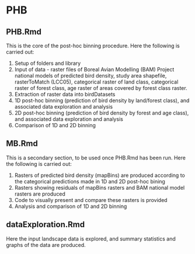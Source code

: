 # PHB

## PHB.Rmd
This is the core of the post-hoc binning procedure. Here the following is carried out:
1) Setup of folders and library 
2) Input of data - raster files of Boreal Avian Modelling (BAM) Project national models of predicted bird density, study area shapefile, rasterToMatch (LCC05), categorical raster of land class, categorical raster of forest class, age raster of areas covered by forest class raster.
3) Extraction of raster data into birdDatasets
4) 1D post-hoc binning (prediction of bird density by land/forest class), and associated data exploration and analysis
5) 2D post-hoc binning (prediction of bird density by forest and age class), and associated data exploration and analysis
6) Comparison of 1D and 2D binning

## MB.Rmd
This is a secondary section, to be used once PHB.Rmd has been run. Here the following is carried out:
1) Rasters of predicted bird density (mapBins) are produced according to the categorical predictions made in 1D and 2D post-hoc bining
2) Rasters showing residuals of mapBins rasters and BAM national model rasters are produced
3) Code to visually present and compare these rasters is provided
4) Analysis and comparison of 1D and 2D binning

## dataExploration.Rmd
Here the input landscape data is explored, and summary statistics and graphs of the data are produced.  
